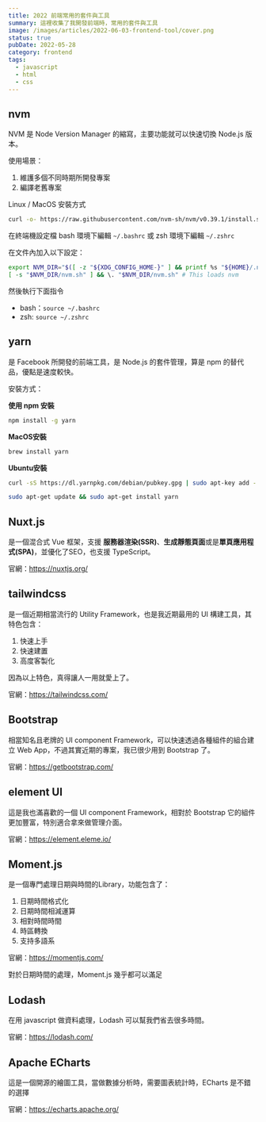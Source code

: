 ```yaml
---
title: 2022 前端常用的套件與工具
summary: 這裡收集了我開發前端時，常用的套件與工具
image: /images/articles/2022-06-03-frontend-tool/cover.png
status: true
pubDate: 2022-05-28
category: frontend
tags:
  - javascript
  - html
  - css
---
```

## nvm

NVM 是 Node Version Manager 的縮寫，主要功能就可以快速切換 Node.js 版本。

使用場景：

1. 維護多個不同時期所開發專案
2. 編譯老舊專案

Linux / MacOS 安裝方式

```bash
curl -o- https://raw.githubusercontent.com/nvm-sh/nvm/v0.39.1/install.sh | bash
```

在終端機設定檔 bash 環境下編輯 `~/.bashrc` 或 zsh 環境下編輯 `~/.zshrc`

在文件內加入以下設定：

```bash
export NVM_DIR="$([ -z "${XDG_CONFIG_HOME-}" ] && printf %s "${HOME}/.nvm" || printf %s "${XDG_CONFIG_HOME}/nvm")"
[ -s "$NVM_DIR/nvm.sh" ] && \. "$NVM_DIR/nvm.sh" # This loads nvm
```

然後執行下面指令

- bash：`source ~/.bashrc`
- zsh: `source ~/.zshrc`

## yarn

是 Facebook 所開發的前端工具，是 Node.js 的套件管理，算是 npm 的替代品，優點是速度較快。

安裝方式：

**使用 npm 安裝**

```bash
npm install -g yarn
```

**MacOS安裝**

```bash
brew install yarn
```

**Ubuntu安裝**

```bash
curl -sS https://dl.yarnpkg.com/debian/pubkey.gpg | sudo apt-key add -  

sudo apt-get update && sudo apt-get install yarn 
```

## Nuxt.js

是一個混合式 Vue 框架，支援 **服務器渲染(SSR)**、**生成靜態頁面**或是**單頁應用程式(SPA)**，並優化了SEO，也支援 TypeScript。

官網：https://nuxtjs.org/

## tailwindcss

是一個近期相當流行的 Utility Framework，也是我近期最用的 UI 構建工具，其特色包含：

1. 快速上手
2. 快速建置
3. 高度客製化

因為以上特色，真得讓人一用就愛上了。

官網：https://tailwindcss.com/

## Bootstrap

相當知名且老牌的 UI component Framework，可以快速透過各種組件的組合建立 Web App，不過其實近期的專案，我已很少用到 Bootstrap 了。

官網：https://getbootstrap.com/

## element UI

這是我也滿喜歡的一個 UI component Framework，相對於 Bootstrap 它的組件更加豐富，特別適合拿來做管理介面。

官網：https://element.eleme.io/

## Moment.js

是一個專門處理日期與時間的Library，功能包含了：

1. 日期時間格式化
2. 日期時間相減運算
3. 相對時間時間
4. 時區轉換
5. 支持多語系

官網：https://momentjs.com/

對於日期時間的處理，Moment.js 幾乎都可以滿足

## Lodash

在用 javascript 做資料處理，Lodash 可以幫我們省去很多時間。

官網：https://lodash.com/

## Apache ECharts

這是一個開源的繪圖工具，當做數據分析時，需要圖表統計時，ECharts 是不錯的選擇

官網：https://echarts.apache.org/
